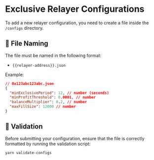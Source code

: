 # Exclusive Relayer Configurations

To add a new relayer configuration, you need to create a file inside the `/configs` directory.

## 📝 File Naming

The file must be named in the following format:

- `{{relayer-address}}.json`

Example:

```json
// 0x123abc123abc.json
{
  "minExclusivePeriod": 12, // number (seconds)
  "minProfitThreshold": 0.0001, // number
  "balanceMultiplier": 0.2, // number
  "maxFillSize": 12000 // number
}
```

## 🧪 Validation

Before submitting your configuration, ensure that the file is correctly formatted by running the validation script:

```bash
yarn validate-configs
```
